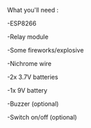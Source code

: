 What you'll need :


-ESP8266

-Relay module

-Some fireworks/explosive

-Nichrome wire

-2x 3.7V batteries

-1x 9V battery

-Buzzer (optional)

-Switch on/off (optional)

